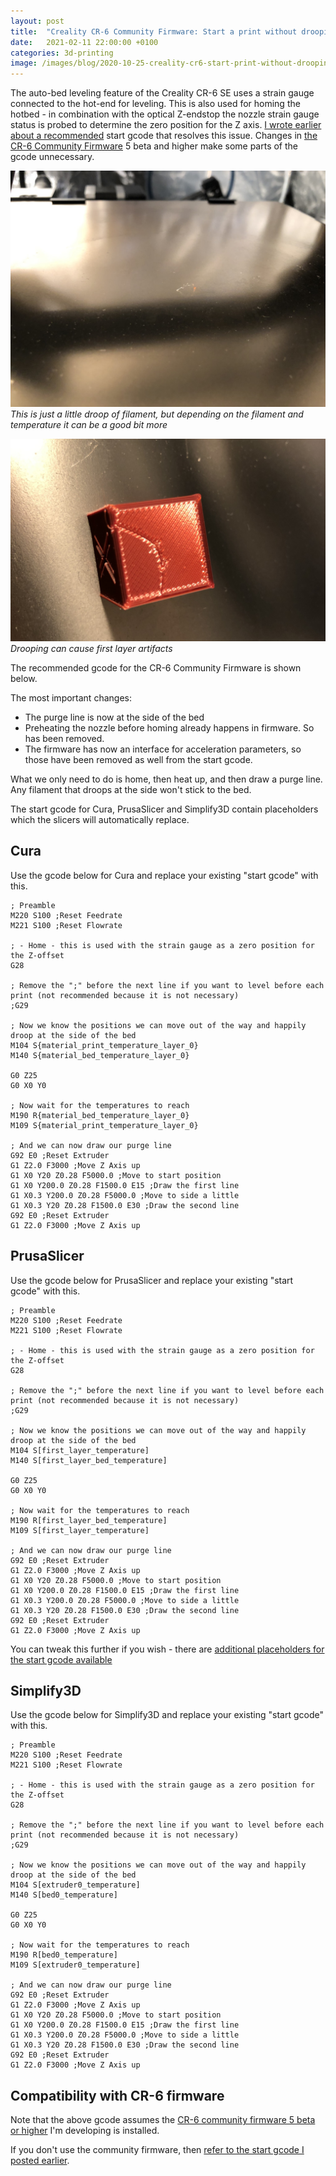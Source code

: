 ```yaml
---
layout: post
title:  "Creality CR-6 Community Firmware: Start a print without drooping filament on the build plate while homing"
date:   2021-02-11 22:00:00 +0100
categories: 3d-printing
image: /images/blog/2020-10-25-creality-cr6-start-print-without-drooping-1.jpg
---
```


The auto-bed leveling feature of the Creality CR-6 SE uses a strain gauge connected to the hot-end for leveling. This is also used for homing the hotbed - in combination with the optical Z-endstop the nozzle strain gauge status is probed to determine the zero position for the Z axis. [I wrote earlier about a recommended](/blog/2020/10/25/creality-cr6-start-print-without-drooping) start gcode that resolves this issue. Changes in [the CR-6 Community Firmware](https://github.com/CR6Community/Marlin) 5 beta and higher make some parts of the gcode unnecessary.

![Little droop](/images/blog/2020-10-25-creality-cr6-start-print-without-drooping-1.jpg)
*This is just a little droop of filament, but depending on the filament and temperature it can be a good bit more*

![Little droop](/images/blog/2020-10-25-creality-cr6-start-print-without-drooping-2.jpg)
*Drooping can cause first layer artifacts*

The recommended gcode for the CR-6 Community Firmware is shown below. 

The most important changes: 

- The purge line is now at the side of the bed 
- Preheating the nozzle before homing already happens in firmware. So has been removed.
- The firmware has now an interface for acceleration parameters, so those have been removed as well from the start gcode.

What we only need to do is home, then heat up, and then draw a purge line. Any filament that droops at the side won't stick to the bed.

The start gcode for Cura, PrusaSlicer and Simplify3D contain placeholders which the slicers will automatically replace.

## Cura

Use the gcode below for Cura and replace your existing "start gcode" with this.

```
; Preamble
M220 S100 ;Reset Feedrate
M221 S100 ;Reset Flowrate

; - Home - this is used with the strain gauge as a zero position for the Z-offset
G28

; Remove the ";" before the next line if you want to level before each print (not recommended because it is not necessary)
;G29

; Now we know the positions we can move out of the way and happily droop at the side of the bed
M104 S{material_print_temperature_layer_0}
M140 S{material_bed_temperature_layer_0}

G0 Z25
G0 X0 Y0

; Now wait for the temperatures to reach
M190 R{material_bed_temperature_layer_0}
M109 S{material_print_temperature_layer_0}

; And we can now draw our purge line
G92 E0 ;Reset Extruder
G1 Z2.0 F3000 ;Move Z Axis up
G1 X0 Y20 Z0.28 F5000.0 ;Move to start position
G1 X0 Y200.0 Z0.28 F1500.0 E15 ;Draw the first line
G1 X0.3 Y200.0 Z0.28 F5000.0 ;Move to side a little
G1 X0.3 Y20 Z0.28 F1500.0 E30 ;Draw the second line
G92 E0 ;Reset Extruder
G1 Z2.0 F3000 ;Move Z Axis up
```

## PrusaSlicer

Use the gcode below for PrusaSlicer and replace your existing "start gcode" with this.

```
; Preamble
M220 S100 ;Reset Feedrate
M221 S100 ;Reset Flowrate

; - Home - this is used with the strain gauge as a zero position for the Z-offset
G28

; Remove the ";" before the next line if you want to level before each print (not recommended because it is not necessary)
;G29

; Now we know the positions we can move out of the way and happily droop at the side of the bed
M104 S[first_layer_temperature]
M140 S[first_layer_bed_temperature]

G0 Z25
G0 X0 Y0

; Now wait for the temperatures to reach
M190 R[first_layer_bed_temperature]
M109 S[first_layer_temperature]

; And we can now draw our purge line
G92 E0 ;Reset Extruder
G1 Z2.0 F3000 ;Move Z Axis up
G1 X0 Y20 Z0.28 F5000.0 ;Move to start position
G1 X0 Y200.0 Z0.28 F1500.0 E15 ;Draw the first line
G1 X0.3 Y200.0 Z0.28 F5000.0 ;Move to side a little
G1 X0.3 Y20 Z0.28 F1500.0 E30 ;Draw the second line
G92 E0 ;Reset Extruder
G1 Z2.0 F3000 ;Move Z Axis up
```

You can tweak this further if you wish - there are [additional placeholders for the start gcode available](http://projects.ttlexceeded.com/3dprinting_prusaslicer_gcode.html#configuration-placeholders)

## Simplify3D

Use the gcode below for Simplify3D and replace your existing "start gcode" with this.

```
; Preamble
M220 S100 ;Reset Feedrate
M221 S100 ;Reset Flowrate

; - Home - this is used with the strain gauge as a zero position for the Z-offset
G28

; Remove the ";" before the next line if you want to level before each print (not recommended because it is not necessary)
;G29

; Now we know the positions we can move out of the way and happily droop at the side of the bed
M104 S[extruder0_temperature]
M140 S[bed0_temperature]

G0 Z25
G0 X0 Y0

; Now wait for the temperatures to reach
M190 R[bed0_temperature]
M109 S[extruder0_temperature]

; And we can now draw our purge line
G92 E0 ;Reset Extruder
G1 Z2.0 F3000 ;Move Z Axis up
G1 X0 Y20 Z0.28 F5000.0 ;Move to start position
G1 X0 Y200.0 Z0.28 F1500.0 E15 ;Draw the first line
G1 X0.3 Y200.0 Z0.28 F5000.0 ;Move to side a little
G1 X0.3 Y20 Z0.28 F1500.0 E30 ;Draw the second line
G92 E0 ;Reset Extruder
G1 Z2.0 F3000 ;Move Z Axis up
```

## Compatibility with CR-6 firmware

Note that the above gcode assumes the [CR-6 community firmware 5 beta or higher](https://github.com/CR6Community/) I'm developing is installed.

If you don't use the community firmware, then [refer to the start gcode I posted earlier](/blog/2020/10/25/creality-cr6-start-print-without-drooping).

